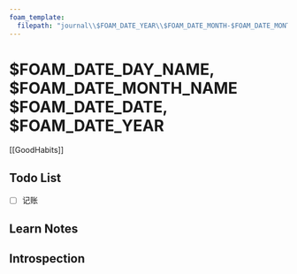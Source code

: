 ```yaml
---
foam_template:
  filepath: "journal\\$FOAM_DATE_YEAR\\$FOAM_DATE_MONTH-$FOAM_DATE_MONTH_NAME_SHORT\\Week-$FOAM_DATE_WEEK\\$FOAM_TITLE.md"
---
```

# $FOAM_DATE_DAY_NAME, $FOAM_DATE_MONTH_NAME $FOAM_DATE_DATE, $FOAM_DATE_YEAR

[[GoodHabits]]

## Todo List

- [ ] 记账

## Learn Notes

## Introspection
